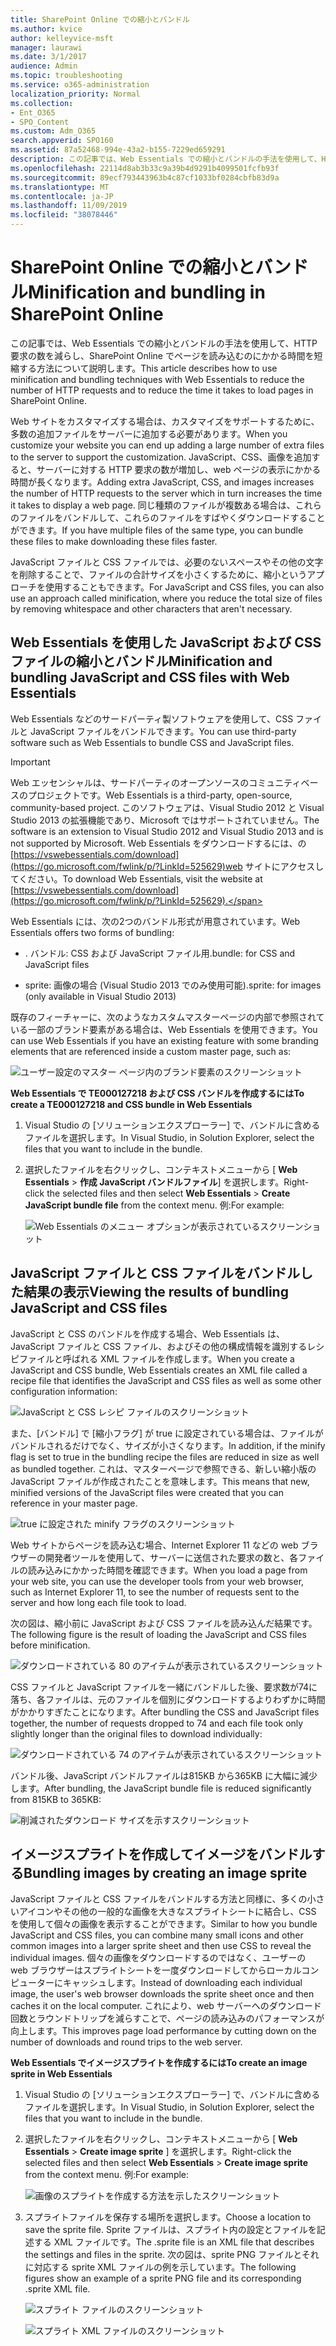 ```yaml
---
title: SharePoint Online での縮小とバンドル
ms.author: kvice
author: kelleyvice-msft
manager: laurawi
ms.date: 3/1/2017
audience: Admin
ms.topic: troubleshooting
ms.service: o365-administration
localization_priority: Normal
ms.collection:
- Ent_O365
- SPO_Content
ms.custom: Adm_O365
search.appverid: SPO160
ms.assetid: 87a52468-994e-43a2-b155-7229ed659291
description: この記事では、Web Essentials での縮小とバンドルの手法を使用して、HTTP 要求の数を減らし、SharePoint Online でページを読み込むのにかかる時間を短縮する方法について説明します。
ms.openlocfilehash: 22114d8ab3b33c9a39b4d9291b4099501fcfb93f
ms.sourcegitcommit: 89ecf793443963b4c87cf1033bf0284cbfb83d9a
ms.translationtype: MT
ms.contentlocale: ja-JP
ms.lasthandoff: 11/09/2019
ms.locfileid: "38078446"
---
```

# <a name="minification-and-bundling-in-sharepoint-online"></a><span data-ttu-id="ae2b5-103">SharePoint Online での縮小とバンドル</span><span class="sxs-lookup"><span data-stu-id="ae2b5-103">Minification and bundling in SharePoint Online</span></span>

<span data-ttu-id="ae2b5-104">この記事では、Web Essentials での縮小とバンドルの手法を使用して、HTTP 要求の数を減らし、SharePoint Online でページを読み込むのにかかる時間を短縮する方法について説明します。</span><span class="sxs-lookup"><span data-stu-id="ae2b5-104">This article describes how to use minification and bundling techniques with Web Essentials to reduce the number of HTTP requests and to reduce the time it takes to load pages in SharePoint Online.</span></span>
  
<span data-ttu-id="ae2b5-105">Web サイトをカスタマイズする場合は、カスタマイズをサポートするために、多数の追加ファイルをサーバーに追加する必要があります。</span><span class="sxs-lookup"><span data-stu-id="ae2b5-105">When you customize your website you can end up adding a large number of extra files to the server to support the customization.</span></span> <span data-ttu-id="ae2b5-106">JavaScript、CSS、画像を追加すると、サーバーに対する HTTP 要求の数が増加し、web ページの表示にかかる時間が長くなります。</span><span class="sxs-lookup"><span data-stu-id="ae2b5-106">Adding extra JavaScript, CSS, and images increases the number of HTTP requests to the server which in turn increases the time it takes to display a web page.</span></span> <span data-ttu-id="ae2b5-107">同じ種類のファイルが複数ある場合は、これらのファイルをバンドルして、これらのファイルをすばやくダウンロードすることができます。</span><span class="sxs-lookup"><span data-stu-id="ae2b5-107">If you have multiple files of the same type, you can bundle these files to make downloading these files faster.</span></span>
  
<span data-ttu-id="ae2b5-108">JavaScript ファイルと CSS ファイルでは、必要のないスペースやその他の文字を削除することで、ファイルの合計サイズを小さくするために、縮小というアプローチを使用することもできます。</span><span class="sxs-lookup"><span data-stu-id="ae2b5-108">For JavaScript and CSS files, you can also use an approach called minification, where you reduce the total size of files by removing whitespace and other characters that aren't necessary.</span></span>
  
## <a name="minification-and-bundling-javascript-and-css-files-with-web-essentials"></a><span data-ttu-id="ae2b5-109">Web Essentials を使用した JavaScript および CSS ファイルの縮小とバンドル</span><span class="sxs-lookup"><span data-stu-id="ae2b5-109">Minification and bundling JavaScript and CSS files with Web Essentials</span></span>

<span data-ttu-id="ae2b5-110">Web Essentials などのサードパーティ製ソフトウェアを使用して、CSS ファイルと JavaScript ファイルをバンドルできます。</span><span class="sxs-lookup"><span data-stu-id="ae2b5-110">You can use third-party software such as Web Essentials to bundle CSS and JavaScript files.</span></span>
  
> [!IMPORTANT]
> <span data-ttu-id="ae2b5-111">Web エッセンシャルは、サードパーティのオープンソースのコミュニティベースのプロジェクトです。</span><span class="sxs-lookup"><span data-stu-id="ae2b5-111">Web Essentials is a third-party, open-source, community-based project.</span></span> <span data-ttu-id="ae2b5-112">このソフトウェアは、Visual Studio 2012 と Visual Studio 2013 の拡張機能であり、Microsoft ではサポートされていません。</span><span class="sxs-lookup"><span data-stu-id="ae2b5-112">The software is an extension to Visual Studio 2012 and Visual Studio 2013 and is not supported by Microsoft.</span></span> <span data-ttu-id="ae2b5-113">Web Essentials をダウンロードするには、の[https://vswebessentials.com/download](https://go.microsoft.com/fwlink/p/?LinkId=525629)web サイトにアクセスしてください。</span><span class="sxs-lookup"><span data-stu-id="ae2b5-113">To download Web Essentials, visit the website at [https://vswebessentials.com/download](https://go.microsoft.com/fwlink/p/?LinkId=525629).</span></span> 
  
<span data-ttu-id="ae2b5-114">Web Essentials には、次の2つのバンドル形式が用意されています。</span><span class="sxs-lookup"><span data-stu-id="ae2b5-114">Web Essentials offers two forms of bundling:</span></span>
  
- <span data-ttu-id="ae2b5-115">. バンドル: CSS および JavaScript ファイル用</span><span class="sxs-lookup"><span data-stu-id="ae2b5-115">.bundle: for CSS and JavaScript files</span></span>
    
- <span data-ttu-id="ae2b5-116">sprite: 画像の場合 (Visual Studio 2013 でのみ使用可能)</span><span class="sxs-lookup"><span data-stu-id="ae2b5-116">.sprite: for images (only available in Visual Studio 2013)</span></span>
    
<span data-ttu-id="ae2b5-117">既存のフィーチャーに、次のようなカスタムマスターページの内部で参照されている一部のブランド要素がある場合は、Web Essentials を使用できます。</span><span class="sxs-lookup"><span data-stu-id="ae2b5-117">You can use Web Essentials if you have an existing feature with some branding elements that are referenced inside a custom master page, such as:</span></span>
  
![ユーザー設定のマスター ページ内のブランド要素のスクリーンショット](media/3a6eba36-973d-482b-8556-a9394b8ba19f.png)
  
 <span data-ttu-id="ae2b5-119">**Web Essentials で TE000127218 および CSS バンドルを作成するには**</span><span class="sxs-lookup"><span data-stu-id="ae2b5-119">**To create a TE000127218 and CSS bundle in Web Essentials**</span></span>
  
1. <span data-ttu-id="ae2b5-120">Visual Studio の [ソリューションエクスプローラー] で、バンドルに含めるファイルを選択します。</span><span class="sxs-lookup"><span data-stu-id="ae2b5-120">In Visual Studio, in Solution Explorer, select the files that you want to include in the bundle.</span></span>
    
2. <span data-ttu-id="ae2b5-121">選択したファイルを右クリックし、コンテキストメニューから [ **Web Essentials** \> **作成 JavaScript バンドルファイル**] を選択します。</span><span class="sxs-lookup"><span data-stu-id="ae2b5-121">Right-click the selected files and then select **Web Essentials** \> **Create JavaScript bundle file** from the context menu.</span></span> <span data-ttu-id="ae2b5-122">例:</span><span class="sxs-lookup"><span data-stu-id="ae2b5-122">For example:</span></span> 
    
    ![Web Essentials のメニュー オプションが表示されているスクリーンショット](media/41aac84c-4538-4f78-b454-46e651f868a3.png)
  
## <a name="viewing-the-results-of-bundling-javascript-and-css-files"></a><span data-ttu-id="ae2b5-124">JavaScript ファイルと CSS ファイルをバンドルした結果の表示</span><span class="sxs-lookup"><span data-stu-id="ae2b5-124">Viewing the results of bundling JavaScript and CSS files</span></span>

<span data-ttu-id="ae2b5-125">JavaScript と CSS のバンドルを作成する場合、Web Essentials は、JavaScript ファイルと CSS ファイル、およびその他の構成情報を識別するレシピファイルと呼ばれる XML ファイルを作成します。</span><span class="sxs-lookup"><span data-stu-id="ae2b5-125">When you create a JavaScript and CSS bundle, Web Essentials creates an XML file called a recipe file that identifies the JavaScript and CSS files as well as some other configuration information:</span></span> 
  
![JavaScript と CSS レシピ ファイルのスクリーンショット](media/7ba891f8-52d8-467b-a0f6-b062dd1137a4.png)
  
<span data-ttu-id="ae2b5-127">また、[バンドル] で [縮小フラグ] が true に設定されている場合は、ファイルがバンドルされるだけでなく、サイズが小さくなります。</span><span class="sxs-lookup"><span data-stu-id="ae2b5-127">In addition, if the minify flag is set to true in the bundling recipe the files are reduced in size as well as bundled together.</span></span> <span data-ttu-id="ae2b5-128">これは、マスターページで参照できる、新しい縮小版の JavaScript ファイルが作成されたことを意味します。</span><span class="sxs-lookup"><span data-stu-id="ae2b5-128">This means that new, minified versions of the JavaScript files were created that you can reference in your master page.</span></span>
  
![true に設定された minify フラグのスクリーンショット](media/50523af2-6412-4117-ac3d-5bd26f6d562e.png)
  
<span data-ttu-id="ae2b5-130">Web サイトからページを読み込む場合、Internet Explorer 11 などの web ブラウザーの開発者ツールを使用して、サーバーに送信された要求の数と、各ファイルの読み込みにかかった時間を確認できます。</span><span class="sxs-lookup"><span data-stu-id="ae2b5-130">When you load a page from your web site, you can use the developer tools from your web browser, such as Internet Explorer 11, to see the number of requests sent to the server and how long each file took to load.</span></span>
  
<span data-ttu-id="ae2b5-131">次の図は、縮小前に JavaScript および CSS ファイルを読み込んだ結果です。</span><span class="sxs-lookup"><span data-stu-id="ae2b5-131">The following figure is the result of loading the JavaScript and CSS files before minification.</span></span>
  
![ダウンロードされている 80 のアイテムが表示されているスクリーンショット](media/e2df3912-1923-46e6-8cf2-3015a31554e1.png)
  
<span data-ttu-id="ae2b5-133">CSS ファイルと JavaScript ファイルを一緒にバンドルした後、要求数が74に落ち、各ファイルは、元のファイルを個別にダウンロードするよりわずかに時間がかかりすぎたことになります。</span><span class="sxs-lookup"><span data-stu-id="ae2b5-133">After bundling the CSS and JavaScript files together, the number of requests dropped to 74 and each file took only slightly longer than the original files to download individually:</span></span>
  
![ダウンロードされている 74 のアイテムが表示されているスクリーンショット](media/686c4387-70e8-4a74-9d45-059f33a91184.png)
  
<span data-ttu-id="ae2b5-135">バンドル後、JavaScript バンドルファイルは815KB から365KB に大幅に減少します。</span><span class="sxs-lookup"><span data-stu-id="ae2b5-135">After bundling, the JavaScript bundle file is reduced significantly from 815KB to 365KB:</span></span>
  
![削減されたダウンロード サイズを示すスクリーンショット](media/5e7dbd98-faff-4f68-b320-108fb252e395.png)
  
## <a name="bundling-images-by-creating-an-image-sprite"></a><span data-ttu-id="ae2b5-137">イメージスプライトを作成してイメージをバンドルする</span><span class="sxs-lookup"><span data-stu-id="ae2b5-137">Bundling images by creating an image sprite</span></span>

<span data-ttu-id="ae2b5-138">JavaScript ファイルと CSS ファイルをバンドルする方法と同様に、多くの小さいアイコンやその他の一般的な画像を大きなスプライトシートに結合し、CSS を使用して個々の画像を表示することができます。</span><span class="sxs-lookup"><span data-stu-id="ae2b5-138">Similar to how you bundle JavaScript and CSS files, you can combine many small icons and other common images into a larger sprite sheet and then use CSS to reveal the individual images.</span></span> <span data-ttu-id="ae2b5-139">個々の画像をダウンロードするのではなく、ユーザーの web ブラウザーはスプライトシートを一度ダウンロードしてからローカルコンピューターにキャッシュします。</span><span class="sxs-lookup"><span data-stu-id="ae2b5-139">Instead of downloading each individual image, the user's web browser downloads the sprite sheet once and then caches it on the local computer.</span></span> <span data-ttu-id="ae2b5-140">これにより、web サーバーへのダウンロード回数とラウンドトリップを減らすことで、ページの読み込みのパフォーマンスが向上します。</span><span class="sxs-lookup"><span data-stu-id="ae2b5-140">This improves page load performance by cutting down on the number of downloads and round trips to the web server.</span></span>
  
 <span data-ttu-id="ae2b5-141">**Web Essentials でイメージスプライトを作成するには**</span><span class="sxs-lookup"><span data-stu-id="ae2b5-141">**To create an image sprite in Web Essentials**</span></span>
  
1. <span data-ttu-id="ae2b5-142">Visual Studio の [ソリューションエクスプローラー] で、バンドルに含めるファイルを選択します。</span><span class="sxs-lookup"><span data-stu-id="ae2b5-142">In Visual Studio, in Solution Explorer, select the files that you want to include in the bundle.</span></span>
    
2. <span data-ttu-id="ae2b5-143">選択したファイルを右クリックし、コンテキストメニューから [ **Web Essentials** \> **Create image sprite** ] を選択します。</span><span class="sxs-lookup"><span data-stu-id="ae2b5-143">Right-click the selected files and then select **Web Essentials** \> **Create image sprite** from the context menu.</span></span> <span data-ttu-id="ae2b5-144">例:</span><span class="sxs-lookup"><span data-stu-id="ae2b5-144">For example:</span></span> 
    
    ![画像のスプライトを作成する方法を示したスクリーンショット](media/de0fe741-4ef7-4e3b-bafa-ef9f4822dac6.png)
  
3. <span data-ttu-id="ae2b5-146">スプライトファイルを保存する場所を選択します。</span><span class="sxs-lookup"><span data-stu-id="ae2b5-146">Choose a location to save the sprite file.</span></span> <span data-ttu-id="ae2b5-147">Sprite ファイルは、スプライト内の設定とファイルを記述する XML ファイルです。</span><span class="sxs-lookup"><span data-stu-id="ae2b5-147">The .sprite file is an XML file that describes the settings and files in the sprite.</span></span> <span data-ttu-id="ae2b5-148">次の図は、sprite PNG ファイルとそれに対応する sprite XML ファイルの例を示しています。</span><span class="sxs-lookup"><span data-stu-id="ae2b5-148">The following figures show an example of a sprite PNG file and its corresponding .sprite XML file.</span></span>
    
    ![スプライト ファイルのスクリーンショット](media/0876bb2a-d1b9-4169-8e95-9c290d628d90.png)
  
    ![スプライト XML ファイルのスクリーンショット](media/d1f94776-280d-4d56-abb5-384f145d9989.png)
  

